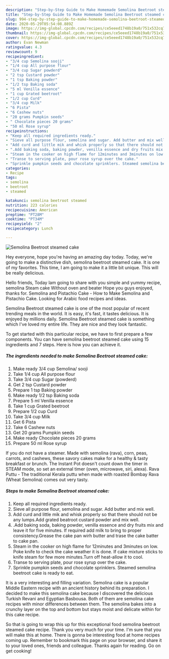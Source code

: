 ```yaml
---
description: "Step-by-Step Guide to Make Homemade Semolina Beetroot steamed cake"
title: "Step-by-Step Guide to Make Homemade Semolina Beetroot steamed cake"
slug: 994-step-by-step-guide-to-make-homemade-semolina-beetroot-steamed-cake
date: 2020-05-29T05:54:08.889Z
image: https://img-global.cpcdn.com/recipes/ce5eeed1748b19a0/751x532cq70/semolina-beetroot-steamed-cake-recipe-main-photo.jpg
thumbnail: https://img-global.cpcdn.com/recipes/ce5eeed1748b19a0/751x532cq70/semolina-beetroot-steamed-cake-recipe-main-photo.jpg
cover: https://img-global.cpcdn.com/recipes/ce5eeed1748b19a0/751x532cq70/semolina-beetroot-steamed-cake-recipe-main-photo.jpg
author: Evan Newman
ratingvalue: 4.3
reviewcount: 9
recipeingredient:
- "3/4 cup Semolina sooji"
- "1/4 cup All purpose flour"
- "3/4 cup Sugar powderd"
- "2 tsp Custard powder"
- "1 tsp Baking powder"
- "1/2 tsp Baking soda"
- "5 ml Venilla essence"
- "1 cup Grated beetroot"
- "1/2 cup Curd"
- "3/4 cup Milk"
- "6 Pista"
- "6 Cashew nuts"
- "20 grams Pumpkin seeds"
- " Chocolate pieces 20 grams"
- "50 ml Rose syrup"
recipeinstructions:
- "Keep all required ingredients ready."
- "Sieve all purpose flour, semolina and sugar. Add butter and mix well."
- "Add curd and little mik and whisk properly so that there should not be any lumps.Add grated beatroot custard powder and mix well."
- ".Add baking soda, baking powder, venilla essence and dry fruits mix and leave it for five minutes. If required add milk to bring to proper consistency.Grease the cake pan wirh butter and trase the cake batter to cake pan."
- "Steam in the cooker on high flame for 12minutes and 3minutes on low. Poke knife to check the cake weather it is done. If cake mixture sticks to knife steam for few more minutes.Turn off heat-allow it to cool."
- "Transe to serving plate, pour rose syrup over the cake."
- "Sprinkle pumpkin seeds and chocolate sprinklers. Steamed semolina beetroot cake is ready to eat."
categories:
- Recipe
tags:
- semolina
- beetroot
- steamed

katakunci: semolina beetroot steamed 
nutrition: 223 calories
recipecuisine: American
preptime: "PT28M"
cooktime: "PT34M"
recipeyield: "2"
recipecategory: Lunch

---
```



![Semolina Beetroot steamed cake](https://img-global.cpcdn.com/recipes/ce5eeed1748b19a0/751x532cq70/semolina-beetroot-steamed-cake-recipe-main-photo.jpg)

Hey everyone, hope you're having an amazing day today. Today, we're going to make a distinctive dish, semolina beetroot steamed cake. It is one of my favorites. This time, I am going to make it a little bit unique. This will be really delicious.

Hello friends, Today lam going to share with you simple and yummy recipe, semolina Steam cake Without oven and beater Hope you guys enjoyed, thanks for. Semolina and Pistachio Cake - How to Make Semolina and Pistachio Cake. Looking for Arabic food recipes and ideas.

Semolina Beetroot steamed cake is one of the most popular of recent trending meals in the world. It is easy, it's fast, it tastes delicious. It is enjoyed by millions daily. Semolina Beetroot steamed cake is something which I've loved my entire life. They are nice and they look fantastic.


To get started with this particular recipe, we have to first prepare a few components. You can have semolina beetroot steamed cake using 15 ingredients and 7 steps. Here is how you can achieve it.

<!--inarticleads1-->

##### The ingredients needed to make Semolina Beetroot steamed cake:

1. Make ready 3/4 cup Semolina/ sooji
1. Take 1/4 cup All purpose flour
1. Take 3/4 cup Sugar (powderd)
1. Get 2 tsp Custard powder
1. Prepare 1 tsp Baking powder
1. Make ready 1/2 tsp Baking soda
1. Prepare 5 ml Venilla essence
1. Take 1 cup Grated beetroot
1. Prepare 1/2 cup Curd
1. Take 3/4 cup Milk
1. Get 6 Pista
1. Take 6 Cashew nuts
1. Get 20 grams Pumpkin seeds
1. Make ready  Chocolate pieces 20 grams
1. Prepare 50 ml Rose syrup


If you do not have a steamer. Made with semolina (rava), corn, peas, carrots, and cashews, these savory cakes make for a healthy &amp; tasty breakfast or brunch. The Instant Pot doesn&#39;t count down the timer in STEAM mode, so set an external timer (oven, microwave, siri, alexa). Rava Puttu - The traditional Kerala puttu when made with roasted Bombay Rava (Wheat Semolina) comes out very tasty. 

<!--inarticleads2-->

##### Steps to make Semolina Beetroot steamed cake:

1. Keep all required ingredients ready.
1. Sieve all purpose flour, semolina and sugar. Add butter and mix well.
1. Add curd and little mik and whisk properly so that there should not be any lumps.Add grated beatroot custard powder and mix well.
1. .Add baking soda, baking powder, venilla essence and dry fruits mix and leave it for five minutes. If required add milk to bring to proper consistency.Grease the cake pan wirh butter and trase the cake batter to cake pan.
1. Steam in the cooker on high flame for 12minutes and 3minutes on low. Poke knife to check the cake weather it is done. If cake mixture sticks to knife steam for few more minutes.Turn off heat-allow it to cool.
1. Transe to serving plate, pour rose syrup over the cake.
1. Sprinkle pumpkin seeds and chocolate sprinklers. Steamed semolina beetroot cake is ready to eat.


It is a very interesting and filling variation. Semolina cake is a popular Middle Eastern recipe with an ancient history behind its preparation. I decided to make this semolina cake because I discovered the delicious Turkish Revani and Egyptian Basbousa. Both of them are semolina cake recipes with minor differences between them. The semolina bakes into a crunchy layer on the top and bottom but stays moist and delicate within for this cake recipe. 

So that is going to wrap this up for this exceptional food semolina beetroot steamed cake recipe. Thank you very much for your time. I'm sure that you will make this at home. There is gonna be interesting food at home recipes coming up. Remember to bookmark this page on your browser, and share it to your loved ones, friends and colleague. Thanks again for reading. Go on get cooking!
